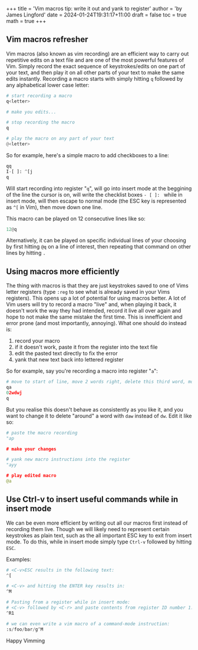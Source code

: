 +++
title = 'Vim macros tip: write it out and yank to register'
author = 'by James Lingford'
date = 2024-01-24T19:31:17+11:00
draft = false
toc = true
math = true
+++

## Vim macros refresher

Vim macros (also known as vim recording) are an efficient way to carry out repetitive edits on a text file and are one of the most powerful features of Vim.
Simply record the exact sequence of keystrokes/edits on one part of your text, and then play it on all other parts of your text to make the same edits instantly.
Recording a macro starts with simply hitting `q` followed by any alphabetical lower case letter:
```python
# start recording a macro
q<letter>

# make you edits...

# stop recording the macro
q

# play the macro on any part of your text
@<letter>
```

So for example, here's a simple macro to add checkboxes to a line:
```python
qq
I-[ ]: ^[j
q
```
Will start recording into register "`q`", will go into insert mode at the beggining of the line the cursor is on, will write the checklist boxes `- [ ]: ` while in insert mode,
will then escape to normal mode (the ESC key is represented as `^[` in Vim), then move down one line.

This macro can be played on 12 consecutive lines like so:
```python
12@q
```
Alternatively, it can be played on specific individual lines of your choosing by first hitting `@q` on a line of interest, then repeating that command on other lines by hitting `.`

## Using macros more efficiently

The thing with macros is that they are just keystrokes saved to one of Vims letter registers (type `:reg` to see what is already saved in your Vims registers).
This opens up a lot of potential for using macros better.
A lot of Vim users will try to record a macro "live" and, when playing it back, it doesn't work the way they had intended, record it live all over again and hope to not make the same mistake the first time.
This is innefficient and error prone (and most importantly, annoying).
What one should do instead is:

1. record your macro
2. if it doesn't work, paste it from the register into the text file
3. edit the pasted text directly to fix the error
4. yank that new text back into lettered register

So for example, say you're recording a macro into register "`a`":
```python
# move to start of line, move 2 words right, delete this third word, move down one line
qa
02wdwj
q
```
But you realise this doesn't behave as consistently as you like it, and you want to change it to delete "around" a word with `daw` instead of `dw`.
Edit it like so:

```python
# paste the macro recording
"ap

# make your changes

# yank new macro instructions into the register
"ayy

# play edited macro
@a
```

## Use Ctrl-v to insert useful commands while in insert mode

We can be even more efficient by writing out all our macros first instead of recording them live.
Though we will likely need to represent certain keystrokes as plain text, such as the all important ESC key to exit from insert mode.
To do this, while in insert mode simply type `Ctrl-v` followed by hitting `ESC`.

Examples:

```python
# <C-v>ESC results in the following text:
^[

# <C-v> and hitting the ENTER key results in:
^M

# Pasting from a register while in insert mode:
# <C-v> followed by <C-r> and paste contents from register ID number 1:
^R1

# we can even write a vim macro of a command-mode instruction:
:s/foo/bar/g^M
```

Happy Vimming
